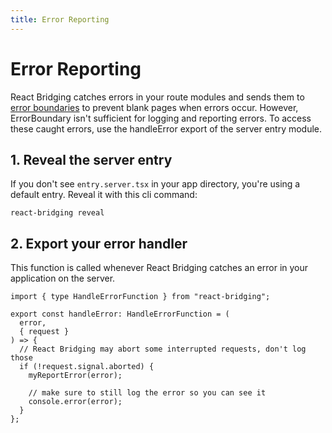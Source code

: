 ```yaml
---
title: Error Reporting
---
```


# Error Reporting

React Bridging catches errors in your route modules and sends them to [error boundaries](./error-boundary) to prevent blank pages when errors occur. However, ErrorBoundary isn't sufficient for logging and reporting errors. To access these caught errors, use the handleError export of the server entry module.

## 1. Reveal the server entry

If you don't see `entry.server.tsx` in your app directory, you're using a default entry. Reveal it with this cli command:

```shellscript nonumber
react-bridging reveal
```

## 2. Export your error handler

This function is called whenever React Bridging catches an error in your application on the server.

```tsx filename=entry.server.tsx
import { type HandleErrorFunction } from "react-bridging";

export const handleError: HandleErrorFunction = (
  error,
  { request }
) => {
  // React Bridging may abort some interrupted requests, don't log those
  if (!request.signal.aborted) {
    myReportError(error);

    // make sure to still log the error so you can see it
    console.error(error);
  }
};
```
